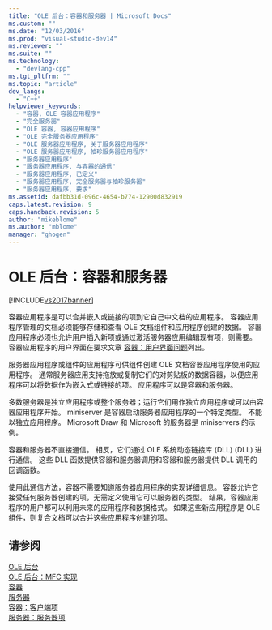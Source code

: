 ```yaml
---
title: "OLE 后台：容器和服务器 | Microsoft Docs"
ms.custom: ""
ms.date: "12/03/2016"
ms.prod: "visual-studio-dev14"
ms.reviewer: ""
ms.suite: ""
ms.technology: 
  - "devlang-cpp"
ms.tgt_pltfrm: ""
ms.topic: "article"
dev_langs: 
  - "C++"
helpviewer_keywords: 
  - "容器, OLE 容器应用程序"
  - "完全服务器"
  - "OLE 容器, 容器应用程序"
  - "OLE 完全服务器应用程序"
  - "OLE 服务器应用程序, 关于服务器应用程序"
  - "OLE 服务器应用程序, 袖珍服务器应用程序"
  - "服务器应用程序"
  - "服务器应用程序, 与容器的通信"
  - "服务器应用程序, 已定义"
  - "服务器应用程序, 完全服务器与袖珍服务器"
  - "服务器应用程序, 要求"
ms.assetid: dafbb31d-096c-4654-b774-12900d832919
caps.latest.revision: 9
caps.handback.revision: 5
author: "mikeblome"
ms.author: "mblome"
manager: "ghogen"
---
```

# OLE 后台：容器和服务器
[!INCLUDE[vs2017banner](../assembler/inline/includes/vs2017banner.md)]

容器应用程序是可以合并嵌入或链接的项到它自己中文档的应用程序。  容器应用程序管理的文档必须能够存储和查看 OLE 文档组件和应用程序创建的数据。  容器应用程序必须也允许用户插入新项或通过激活服务器应用编辑现有项，则需要。  容器应用程序的用户界面在要求文章 [容器：用户界面问题](../mfc/containers-user-interface-issues.md)列出。  
  
 服务器应用程序或组件的应用程序可供组件创建 OLE 文档容器应用程序使用的应用程序。  通常服务器应用支持拖放或复制它们的对剪贴板的数据容器，以便应用程序可以将数据作为嵌入式或链接的项。  应用程序可以是容器和服务器。  
  
 多数服务器是独立应用程序或整个服务器；运行它们用作独立应用程序或可以由容器应用程序开始。  miniserver 是容器启动服务器应用程序的一个特定类型。  不能以独立应用程序。  Microsoft Draw 和 Microsoft 的服务器是 miniservers 的示例。  
  
 容器和服务器不直接通信。  相反，它们通过 OLE 系统动态链接库 \(DLL\) \(DLL\) 进行通信。  这些 DLL 函数提供容器和服务器调用和容器和服务器提供 DLL 调用的回调函数。  
  
 使用此通信方法，容器不需要知道服务器应用程序的实现详细信息。  容器允许它接受任何服务器创建的项，无需定义使用它可以服务器的类型。  结果，容器应用程序的用户都可以利用未来的应用程序和数据格式。  如果这些新应用程序是 OLE 组件，则复合文档可以合并这些应用程序创建的项。  
  
## 请参阅  
 [OLE 后台](../mfc/ole-background.md)   
 [OLE 后台：MFC 实现](../mfc/ole-background-mfc-implementation.md)   
 [容器](../mfc/containers.md)   
 [服务器](../mfc/servers.md)   
 [容器：客户端项](../mfc/containers-client-items.md)   
 [服务器：服务器项](../mfc/servers-server-items.md)